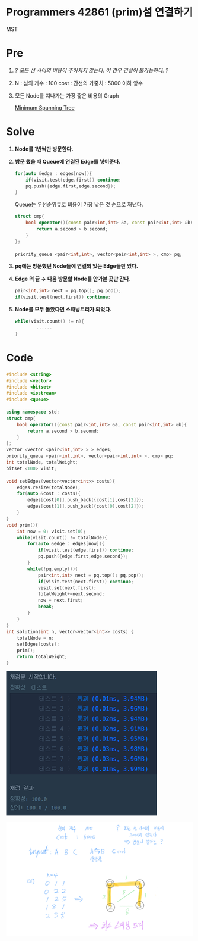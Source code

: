 # Programmers 42861 (prim)섬 연결하기

MST

# Pre

1. *? 모든 섬 사이의 비용이 주어지지 않는다. 이 경우 건설이 불가능하다. ?* 
2. N : 섬의 개수 : 100
cost : 간선의 가중치 : 5000 이하 양수
3. 모든 Node를 지나가는 가장 짧은 비용의 Graph

    [Minimum Spanning Tree](https://www.notion.so/Minimum-Spanning-Tree-40232e1de14d4c209b68805c2c0ca68b)

# Solve

1. **Node를 1번씩만 방문한다.**
2. **방문 했을 때 Queue에 연결된 Edge를 넣어준다.**

    ```cpp
    for(auto &edge : edges[now]){
        if(visit.test(edge.first)) continue;
        pq.push({edge.first,edge.second});
    }
    ```

    Queue는 우선순위큐로 비용이 가장 낮은 것 순으로 꺼낸다.

    ```cpp
    struct cmp{
        bool operator()(const pair<int,int> &a, const pair<int,int> &b){
            return a.second > b.second;
        }
    };

    priority_queue <pair<int,int>, vector<pair<int,int> >, cmp> pq;
    ```

3. **pq에는 방문했던 Node들에 연결되 있는 Edge들만 있다.**
4. **Edge 의 끝 → 다음 방문할 Node를 안가본 곳만 간다.**

    ```cpp
    pair<int,int> next = pq.top(); pq.pop();
    if(visit.test(next.first)) continue;
    ```

5. **Node를 모두 돌았다면 스패닝트리가 되었다.**

    ```cpp
    while(visit.count() != n){
    		......
    }
    ```

# Code

```cpp
#include <string>
#include <vector>
#include <bitset>
#include <iostream>
#include <queue>

using namespace std;
struct cmp{
    bool operator()(const pair<int,int> &a, const pair<int,int> &b){
        return a.second > b.second;
    }
};
vector <vector <pair<int,int> > > edges;
priority_queue <pair<int,int>, vector<pair<int,int> >, cmp> pq;
int totalNode, totalWeight;
bitset <100> visit;

void setEdges(vector<vector<int>> costs){
    edges.resize(totalNode);
    for(auto &cost : costs){
        edges[cost[0]].push_back({cost[1],cost[2]});
        edges[cost[1]].push_back({cost[0],cost[2]});
    }
}
void prim(){
    int now = 0; visit.set(0);
    while(visit.count() != totalNode){
        for(auto &edge : edges[now]){
            if(visit.test(edge.first)) continue;
            pq.push({edge.first,edge.second});
        }
        while(!pq.empty()){
            pair<int,int> next = pq.top(); pq.pop();
            if(visit.test(next.first)) continue;
            visit.set(next.first);
            totalWeight+=next.second;
            now = next.first;
            break;
        }
    }
}
int solution(int n, vector<vector<int>> costs) {
    totalNode = n;
    setEdges(costs);
    prim();
    return totalWeight;
}
```

![Programmers%2042861%20(prim)%E1%84%89%E1%85%A5%E1%86%B7%20%E1%84%8B%E1%85%A7%E1%86%AB%E1%84%80%E1%85%A7%E1%86%AF%E1%84%92%E1%85%A1%E1%84%80%E1%85%B5%2025e6ba87c88a46058ec0c578ecf8ba34/Untitled.png](Programmers%2042861%20(prim)%E1%84%89%E1%85%A5%E1%86%B7%20%E1%84%8B%E1%85%A7%E1%86%AB%E1%84%80%E1%85%A7%E1%86%AF%E1%84%92%E1%85%A1%E1%84%80%E1%85%B5%2025e6ba87c88a46058ec0c578ecf8ba34/Untitled.png)

![Programmers%2042861%20(prim)%E1%84%89%E1%85%A5%E1%86%B7%20%E1%84%8B%E1%85%A7%E1%86%AB%E1%84%80%E1%85%A7%E1%86%AF%E1%84%92%E1%85%A1%E1%84%80%E1%85%B5%2025e6ba87c88a46058ec0c578ecf8ba34/programmers_42861__.png](Programmers%2042861%20(prim)%E1%84%89%E1%85%A5%E1%86%B7%20%E1%84%8B%E1%85%A7%E1%86%AB%E1%84%80%E1%85%A7%E1%86%AF%E1%84%92%E1%85%A1%E1%84%80%E1%85%B5%2025e6ba87c88a46058ec0c578ecf8ba34/programmers_42861__.png)